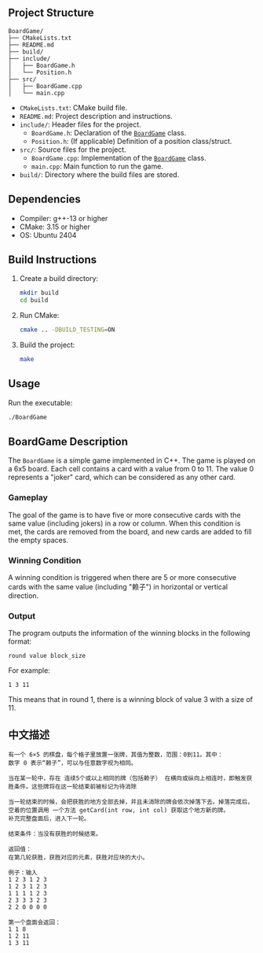 
## Project Structure

```
BoardGame/
├── CMakeLists.txt
├── README.md
├── build/
├── include/
│   ├── BoardGame.h
│   └── Position.h
├── src/
│   ├── BoardGame.cpp
│   └── main.cpp
```

-   `CMakeLists.txt`: CMake build file.
-   `README.md`: Project description and instructions.
-   `include/`: Header files for the project.
    -   `BoardGame.h`: Declaration of the [`BoardGame`](BoardGame/include/BoardGame.h) class.
    -   `Position.h`: (If applicable) Definition of a position class/struct.
-   `src/`: Source files for the project.
    -   `BoardGame.cpp`: Implementation of the [`BoardGame`](BoardGame/src/BoardGame.cpp) class.
    -   `main.cpp`: Main function to run the game.
-   `build/`: Directory where the build files are stored.

## Dependencies

-   Compiler: g++-13 or higher
-   CMake: 3.15 or higher
-   OS: Ubuntu 2404

## Build Instructions

1.  Create a build directory:

    ```bash
    mkdir build
    cd build
    ```

2.  Run CMake:

    ```bash
    cmake .. -DBUILD_TESTING=ON
    ```

3.  Build the project:

    ```bash
    make
    ```

## Usage

Run the executable:

```bash
./BoardGame
```

## BoardGame Description

The `BoardGame` is a simple game implemented in C++. The game is played on a 6x5 board. Each cell contains a card with a value from 0 to 11. The value 0 represents a "joker" card, which can be considered as any other card.

### Gameplay

The goal of the game is to have five or more consecutive cards with the same value (including jokers) in a row or column. When this condition is met, the cards are removed from the board, and new cards are added to fill the empty spaces.

### Winning Condition

A winning condition is triggered when there are 5 or more consecutive cards with the same value (including "赖子") in horizontal or vertical direction.

### Output

The program outputs the information of the winning blocks in the following format:

```
round value block_size
```

For example:

```
1 3 11
```

This means that in round 1, there is a winning block of value 3 with a size of 11.

## 中文描述

```
有一个 6×5 的棋盘，每个格子里放置一张牌，其值为整数，范围：0到11。其中：
数字 0 表示“赖子”，可以与任意数字视为相同。

当在某一轮中，存在 连续5个或以上相同的牌（包括赖子） 在横向或纵向上相连时，即触发获胜条件。这些牌将在这一轮结束前被标记为待消除

当一轮结束的时候，会把获胜的地方全部去掉，并且未消除的牌会依次掉落下去。掉落完成后，空着的位置调用 一个方法 getCard(int row, int col) 获取这个地方新的牌。
补充完整盘面后，进入下一轮。

结束条件：当没有获胜的时候结束。

返回值：
在第几轮获胜，获胜对应的元素，获胜对应块的大小。

例子：输入
1 2 3 1 2 3
1 2 3 1 2 3
1 1 1 1 2 3
2 3 3 3 2 3
2 2 0 0 0 0

第一个盘面会返回：
1 1 8
1 2 11
1 3 11
```